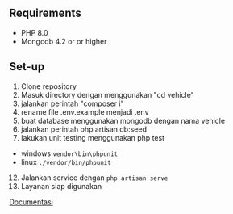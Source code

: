 ## Requirements
- PHP 8.0 
- Mongodb 4.2 or or higher

## Set-up
1. Clone repository 
2. Masuk directory dengan menggunakan "cd vehicle"
3. jalankan perintah "composer i"
4. rename file .env.example menjadi .env
5. buat database menggunakan mongodb dengan nama vehicle
6. jalankan perintah php artisan db:seed
7. lakukan unit testing menggunakan php test
 - windows `vendor\bin\phpunit`
 - linux `./vendor/bin/phpunit` 
12. Jalankan service dengan `php artisan serve`
13. Layanan siap digunakan

[Documentasi](https://documenter.getpostman.com/view/18328201/UyxjG6tV)
